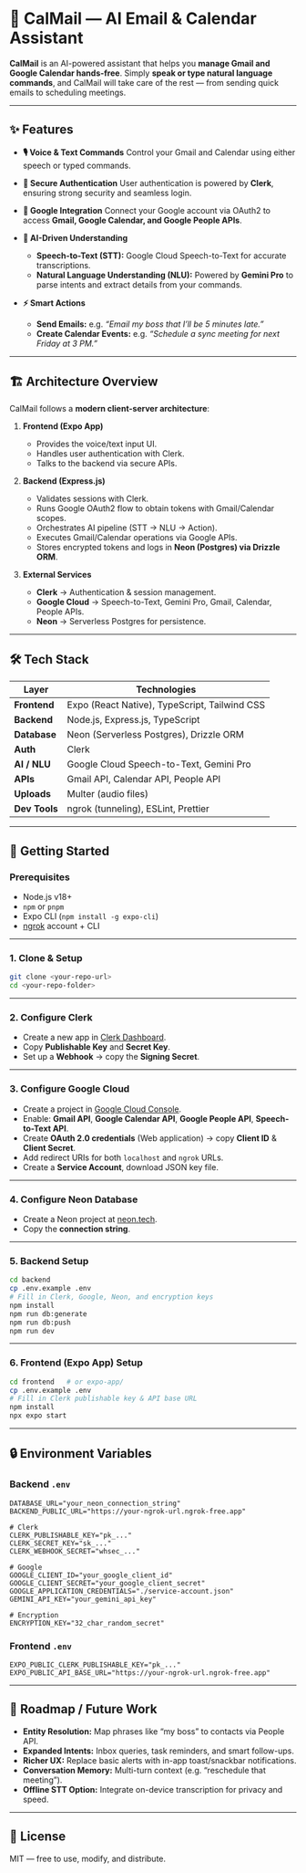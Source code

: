 # 📧 CalMail — AI Email & Calendar Assistant

**CalMail** is an AI-powered assistant that helps you **manage Gmail and Google Calendar hands-free**.
Simply **speak or type natural language commands**, and CalMail will take care of the rest — from sending quick emails to scheduling meetings.

---

## ✨ Features

* **🎙️ Voice & Text Commands**
  Control your Gmail and Calendar using either speech or typed commands.

* **🔐 Secure Authentication**
  User authentication is powered by **Clerk**, ensuring strong security and seamless login.

* **📡 Google Integration**
  Connect your Google account via OAuth2 to access **Gmail, Google Calendar, and Google People APIs**.

* **🧠 AI-Driven Understanding**

  * **Speech-to-Text (STT):** Google Cloud Speech-to-Text for accurate transcriptions.
  * **Natural Language Understanding (NLU):** Powered by **Gemini Pro** to parse intents and extract details from your commands.

* **⚡ Smart Actions**

  * **Send Emails:** e.g. *“Email my boss that I’ll be 5 minutes late.”*
  * **Create Calendar Events:** e.g. *“Schedule a sync meeting for next Friday at 3 PM.”*

---

## 🏗️ Architecture Overview

CalMail follows a **modern client-server architecture**:

1. **Frontend (Expo App)**

   * Provides the voice/text input UI.
   * Handles user authentication with Clerk.
   * Talks to the backend via secure APIs.

2. **Backend (Express.js)**

   * Validates sessions with Clerk.
   * Runs Google OAuth2 flow to obtain tokens with Gmail/Calendar scopes.
   * Orchestrates AI pipeline (STT → NLU → Action).
   * Executes Gmail/Calendar operations via Google APIs.
   * Stores encrypted tokens and logs in **Neon (Postgres) via Drizzle ORM**.

3. **External Services**

   * **Clerk** → Authentication & session management.
   * **Google Cloud** → Speech-to-Text, Gemini Pro, Gmail, Calendar, People APIs.
   * **Neon** → Serverless Postgres for persistence.

---

## 🛠️ Tech Stack

| Layer         | Technologies                                  |
| ------------- | --------------------------------------------- |
| **Frontend**  | Expo (React Native), TypeScript, Tailwind CSS |
| **Backend**   | Node.js, Express.js, TypeScript               |
| **Database**  | Neon (Serverless Postgres), Drizzle ORM       |
| **Auth**      | Clerk                                         |
| **AI / NLU**  | Google Cloud Speech-to-Text, Gemini Pro       |
| **APIs**      | Gmail API, Calendar API, People API           |
| **Uploads**   | Multer (audio files)                          |
| **Dev Tools** | ngrok (tunneling), ESLint, Prettier           |

---

## 🚀 Getting Started

### Prerequisites

* Node.js v18+
* `npm` or `pnpm`
* Expo CLI (`npm install -g expo-cli`)
* [ngrok](https://ngrok.com/) account + CLI

---

### 1. Clone & Setup

```bash
git clone <your-repo-url>
cd <your-repo-folder>
```

---

### 2. Configure Clerk

* Create a new app in [Clerk Dashboard](https://dashboard.clerk.com/).
* Copy **Publishable Key** and **Secret Key**.
* Set up a **Webhook** → copy the **Signing Secret**.

---

### 3. Configure Google Cloud

* Create a project in [Google Cloud Console](https://console.cloud.google.com/).
* Enable: **Gmail API**, **Google Calendar API**, **Google People API**, **Speech-to-Text API**.
* Create **OAuth 2.0 credentials** (Web application) → copy **Client ID** & **Client Secret**.
* Add redirect URIs for both `localhost` and `ngrok` URLs.
* Create a **Service Account**, download JSON key file.

---

### 4. Configure Neon Database

* Create a Neon project at [neon.tech](https://neon.tech/).
* Copy the **connection string**.

---

### 5. Backend Setup

```bash
cd backend
cp .env.example .env
# Fill in Clerk, Google, Neon, and encryption keys
npm install
npm run db:generate
npm run db:push
npm run dev
```

---

### 6. Frontend (Expo App) Setup

```bash
cd frontend   # or expo-app/
cp .env.example .env
# Fill in Clerk publishable key & API base URL
npm install
npx expo start
```

---

## 🔒 Environment Variables

### Backend `.env`

```env
DATABASE_URL="your_neon_connection_string"
BACKEND_PUBLIC_URL="https://your-ngrok-url.ngrok-free.app"

# Clerk
CLERK_PUBLISHABLE_KEY="pk_..."
CLERK_SECRET_KEY="sk_..."
CLERK_WEBHOOK_SECRET="whsec_..."

# Google
GOOGLE_CLIENT_ID="your_google_client_id"
GOOGLE_CLIENT_SECRET="your_google_client_secret"
GOOGLE_APPLICATION_CREDENTIALS="./service-account.json"
GEMINI_API_KEY="your_gemini_api_key"

# Encryption
ENCRYPTION_KEY="32_char_random_secret"
```

### Frontend `.env`

```env
EXPO_PUBLIC_CLERK_PUBLISHABLE_KEY="pk_..."
EXPO_PUBLIC_API_BASE_URL="https://your-ngrok-url.ngrok-free.app"
```

---

## 🌱 Roadmap / Future Work

* **Entity Resolution:** Map phrases like “my boss” to contacts via People API.
* **Expanded Intents:** Inbox queries, task reminders, and smart follow-ups.
* **Richer UX:** Replace basic alerts with in-app toast/snackbar notifications.
* **Conversation Memory:** Multi-turn context (e.g. “reschedule that meeting”).
* **Offline STT Option:** Integrate on-device transcription for privacy and speed.

---

## 📄 License

MIT — free to use, modify, and distribute.
